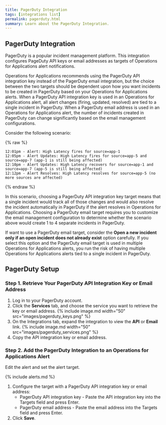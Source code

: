 ```yaml
---
title: PagerDuty Integration
tags: [integrations list]
permalink: pagerduty.html
summary: Learn about the PagerDuty Integration.
---
```

## PagerDuty Integration

PagerDuty is a popular incident management platform. This integration configures PageDuty API keys or email addresses as targets of Operations for Applications alert notifications.

Operations for Applications recommends using the PagerDuty API integration key instead of the PagerDuty email integration, but the choice between the two targets should be dependent upon how you want incidents to be created in PagerDuty based on your Operations for Applications alerts. When a PagerDuty API integration key is used in an Operations for Applications alert, all alert changes (firing, updated, resolved) are tied to a single incident in PagerDuty. When a PagerDuty email address is used in an Operations for Applications alert, the number of incidents created in PagerDuty can change significantly based on the email management configurations.

Consider the following scenario:
{% raw %}
```
12:01pm - Alert: High Latency fires for source=app-1
12:05pm - Alert Updates: High Latency fires for source=app-5 and source=app-7 (app-1 is still being affected)
12:10pm - Alert Updates: High Latency recovers for source=app-1 and source=app-7 (app-5 is still being affected)
12:12pm - Alert Resolves: High Latency resolves for source=app-5 (no more sources are affected)
```
{% endraw %}

In this scenario, choosing a PagerDuty API integration key target means that a single incident would track all of those changes and would also resolve the incident automatically in PagerDuty if the alert resolves in Operations for Applications. Choosing a PagerDuty email target requires you to customize the email management configuration to determine whether the scenario above would create 1 to 4 separate incidents in PagerDuty.

If want to use a PagerDuty email target, consider the **Open a new incident only if an open incident does not already exist** option carefully. If you select this option and the PagerDuty email target is used in multiple Operations for Applications alerts, you run the risk of having multiple Operations for Applications alerts tied to a single incident in PagerDuty.

## PagerDuty Setup



### Step 1. Retrieve Your PagerDuty API Integration Key or Email Address

1. Log in to your PagerDuty account.
1. Click the **Services** tab, and choose the service you want to retrieve the key or email address.
{% include image.md width="50" src="images/pagerduty_keys.png" %}
1. On the Integrations tab, expand the integration to view the **API** or **Email** link.
{% include image.md width="50" src="images/pagerduty_services.png" %}
1. Copy the API integration key or email address.

### Step 2. Add the PagerDuty Integration to an Operations for Applications Alert

Edit the alert and set the alert target.

{% include alerts.md %}
1. Configure the target with a PagerDuty API integration key or email address:
   - PagerDuty API integration key - Paste the API integration key into the Targets field and press Enter.
   - PagerDuty email address - Paste the email address into the Targets field and press Enter.
1. Click **Save**.



